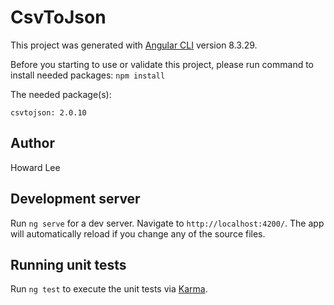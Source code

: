 # CsvToJson

This project was generated with [Angular CLI](https://github.com/angular/angular-cli) version 8.3.29.

Before you starting to use or validate this project, please run command to install needed packages: `npm install`

The needed package(s):

```
csvtojson: 2.0.10
```

## Author

Howard Lee

## Development server

Run `ng serve` for a dev server. Navigate to `http://localhost:4200/`. The app will automatically reload if you change any of the source files.

## Running unit tests

Run `ng test` to execute the unit tests via [Karma](https://karma-runner.github.io).

